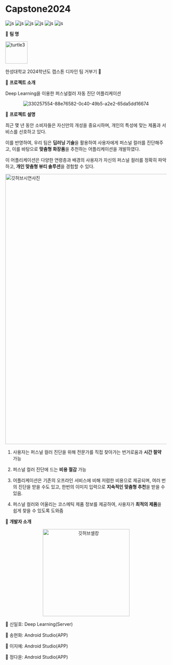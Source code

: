 # Capstone2024
![js](https://img.shields.io/badge/Android-3DDC84?style=for-the-badge&logo=android&logoColor=white)
![js](https://img.shields.io/badge/Python-3776AB?style=for-the-badge&logo=python&logoColor=white)
![js](https://img.shields.io/badge/JavaScript-F7DF1E?style=for-the-badge&logo=JavaScript&logoColor=white)
![js](https://img.shields.io/badge/Kotlin-0095D5?&style=for-the-badge&logo=kotlin&logoColor=white)
![js](https://img.shields.io/badge/Google_Cloud-4285F4?style=for-the-badge&logo=google-cloud&logoColor=white)
![js](https://img.shields.io/badge/GitHub-100000?style=for-the-badge&logo=github&logoColor=white)

:pushpin: **팀 명** 

<img width="69" alt="turtle3" src="https://github.com/ihshin20/ColorGlow/assets/80204749/ec10147f-1a54-401c-8f75-2476866481ba">

한성대학교 2024학년도 캡스톤 디자인 팀 거부기 :turtle:

:pushpin: **프로젝트 소개**

Deep Learning을 이용한 퍼스널컬러 자동 진단 어플리케이션

<div align="center">
  <img src="https://github.com/ihshin20/ColorGlow/assets/152589175/ea55f923-e680-4ac5-be2a-0c8a30aec2eb" alt="330257554-88e76582-0c40-49b5-a2e2-65da5dd16674">
</div>

:pushpin: **프로젝트 설명**

최근 몇 년 동안 소비자들은 자신만의 개성을 중요시하며, 개인의 특성에 맞는 제품과 서비스를 선호하고 있다.

이를 반영하여, 우리 팀은 **딥러닝 기술**을 활용하여 사용자에게 퍼스널 컬러를 진단해주고, 이를 바탕으로 **맞춤형 화장품**을 추천하는 어플리케이션을 개발하였다.

이 어플리케이션은 다양한 연령층과 배경의 사용자가 자신의 퍼스널 컬러를 정확히 파악하고, **개인 맞춤형 뷰티 솔루션**을 경험할 수 있다.

<img width="840" alt="깃허브시연사진" src="https://github.com/ihshin20/ColorGlow/assets/80204749/d0eb21c8-bb1c-412b-9605-09a29fff7d33">

1. 사용자는 퍼스널 컬러 진단을 위해 전문가를 직접 찾아가는 번거로움과 **시간 절약** 가능

2. 퍼스널 컬러 진단에 드는 **비용 절감** 가능

3. 어플리케이션은 기존의 오프라인 서비스에 비해 저렴한 비용으로 제공되며, 여러 번의 진단을 받을 수도 있고, 한번의 이미지 입력으로 **지속적인 맞춤형 추천**을 받을 수 있음.

4. 퍼스널 컬러와 어울리는 코스메틱 제품 정보를 제공하여, 사용자가 **최적의 제품**을 쉽게 찾을 수 있도록 도와줌

:pushpin: **개발자 소개**

<div align="center">
  <img width="271" alt="깃허브셀캉" src="https://github.com/ihshin20/ColorGlow/assets/80204749/13d0b9a9-8df1-4e95-afba-14aca4c75298">
</div>

:paperclip: 신일호: Deep Learning(Server)

:paperclip: 송현화: Android Studio(APP)

:paperclip: 이지예: Android Studio(APP)

:paperclip: 정다윤: Android Studio(APP)
